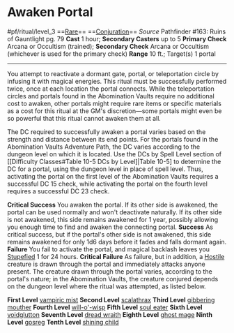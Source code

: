 # Awaken Portal
#pf/ritual/level_3
==[Rare](../../../Traits/Rare.md)== ==[Conjuration](../../../Traits/Conjuration.md)==
*Source* Pathfinder #163: Ruins of Gauntlight pg. 79
**Cast** 1 hour; **Secondary Casters** up to 5
**Primary Check** Arcana or Occultism (trained); **Secondary Check** Arcana or Occultism (whichever is used for the primary check)
**Range** 10 ft.; Target(s) 1 portal

---
You attempt to reactivate a dormant gate, portal, or teleportation circle by infusing it with magical energies. This ritual must be successfully performed twice, once at each location the portal connects. While the teleportation circles and portals found in the Abomination Vaults require no additional cost to awaken, other portals might require rare items or specific materials as a cost for this ritual at the GM's discretion—some portals might even be so powerful that this ritual cannot awaken them at all.

The DC required to successfully awaken a portal varies based on the strength and distance between its end points. For the portals found in the Abomination Vaults Adventure Path, the DC varies according to the dungeon level on which it is located. Use the DCs by Spell Level section of [[Difficulty Classes#Table 10-5 DCs by Level]|Table 10-5] to determine the DC for a portal, using the dungeon level in place of spell level. Thus, activating the portal on the first level of the Abomination Vaults requires a successful DC 15 check, while activating the portal on the fourth level requires a successful DC 23 check.

**Critical Success** You awaken the portal. If its other side is awakened, the portal can be used normally and won't deactivate naturally. If its other side is not awakened, this side remains awakened for 1 year, possibly allowing you enough time to find and awaken the connecting portal.
**Success** As critical success, but if the portal's other side is not awakened, this side remains awakened for only 1d6 days before it fades and falls dormant again.
**Failure** You fail to activate the portal, and magical backlash leaves you [Stupefied](../../../Conditions/Stupefied.md) 1 for 24 hours.
**Critical Failure** As failure, but in addition, a [Hostile](../../../Conditions/Hostile.md) creature is drawn through the portal and immediately attacks anyone present. The creature drawn through the portal varies, according to the portal's nature; in the Abomination Vaults, the creature conjured depends on the dungeon level where the ritual was attempted, as listed below.

**First Level** [vampiric mist](vampiric%20mist)
**Second Level** [scalathrax](scalathrax)
**Third Level** [gibbering mouther](gibbering%20mouther)
**Fourth Level** [will-o'-wisp](will-o'-wisp)
**Fifth Level** [soul eater](soul%20eater)
**Sixth Level** [voidglutton](voidglutton)
**Seventh Level** [dread wraith](dread%20wraith)
**Eighth Level** [ghost mage](ghost%20mage)
**Ninth Level** [gosreg](gosreg)
**Tenth Level** [shining child](shining%20child)
